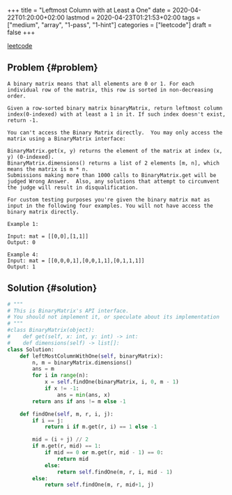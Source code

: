 +++
title = "Leftmost Column with at Least a One"
date = 2020-04-22T01:20:00+02:00
lastmod = 2020-04-23T01:21:53+02:00
tags = ["medium", "array", "1-pass", "1-hint"]
categories = ["leetcode"]
draft = false
+++

[leetcode](https://leetcode.com/explore/featured/card/30-day-leetcoding-challenge/530/week-3/3306)


## Problem {#problem}

```text
A binary matrix means that all elements are 0 or 1. For each individual row of the matrix, this row is sorted in non-decreasing order.

Given a row-sorted binary matrix binaryMatrix, return leftmost column index(0-indexed) with at least a 1 in it. If such index doesn't exist, return -1.

You can't access the Binary Matrix directly.  You may only access the matrix using a BinaryMatrix interface:

BinaryMatrix.get(x, y) returns the element of the matrix at index (x, y) (0-indexed).
BinaryMatrix.dimensions() returns a list of 2 elements [m, n], which means the matrix is m * n.
Submissions making more than 1000 calls to BinaryMatrix.get will be judged Wrong Answer.  Also, any solutions that attempt to circumvent the judge will result in disqualification.

For custom testing purposes you're given the binary matrix mat as input in the following four examples. You will not have access the binary matrix directly.

Example 1:

Input: mat = [[0,0],[1,1]]
Output: 0

Example 4:
Input: mat = [[0,0,0,1],[0,0,1,1],[0,1,1,1]]
Output: 1
```


## Solution {#solution}

```python
# """
# This is BinaryMatrix's API interface.
# You should not implement it, or speculate about its implementation
# """
#class BinaryMatrix(object):
#    def get(self, x: int, y: int) -> int:
#    def dimensions(self) -> list[]:
class Solution:
    def leftMostColumnWithOne(self, binaryMatrix):
        n, m = binaryMatrix.dimensions()
        ans = m
        for i in range(n):
            x = self.findOne(binaryMatrix, i, 0, m - 1)
            if x != -1:
                ans = min(ans, x)
        return ans if ans != m else -1

    def findOne(self, m, r, i, j):
        if i == j:
            return i if m.get(r, i) == 1 else -1

        mid = (i + j) // 2
        if m.get(r, mid) == 1:
            if mid == 0 or m.get(r, mid - 1) == 0:
                return mid
            else:
                return self.findOne(m, r, i, mid - 1)
        else:
            return self.findOne(m, r, mid+1, j)
```

